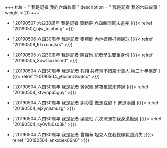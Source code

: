 +++
title = "   我是記者 我的六四故事 "
description = "   我是記者 我的六四故事   "
weight = 20
+++



* [ 20190507  六四30周年 我是記者 黃勤帶 六四新聞尾未追完  ]({{< relref "20190507_njw_tcjobmg" >}})


* [ 20190506  六四30周年 我是記者 麥燕庭 內地媒體打擦邊球  ]({{< relref "20190506_6fxxcnqjkrs" >}})


* [ 20190505  六四30周年 我是記者 陳寶珣 記者學生雙重身份  ]({{< relref "20190505_3ow1sxxhsm0" >}})


* [ 20190504  六四30周年 我是記者 程翔 共產黨不惜殺十萬人 換二十年穩定  ]({{< relref "20190504_y6cmnz8q6cc" >}})


* [ 20190504  六四30周年 我是記者 勞家輝 整夜槍聲未停過  ]({{< relref "20190504_ktvvnpu5guy" >}})


* [ 20190504  六四30周年 我是記者 謝彩雲 撤走或留下 進退兩難  ]({{< relref "20190504_ej2ynjsmuzg" >}})


* [ 20190504  六四30周年 我是記者 梁慧珉 六次流彈在我身邊擦過  ]({{< relref "20190504_cy0vfu0sd3k" >}})


* [ 20190504  六四30周年 我是記者 曾顯華 坦克人在我視線範圍消失  ]({{< relref "20190504_ankxbex06n0" >}})


